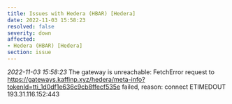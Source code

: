 ```yaml
---
title: Issues with Hedera (HBAR) [Hedera]
date: 2022-11-03 15:58:23
resolved: false
severity: down
affected:
- Hedera (HBAR) [Hedera]
section: issue
---
```


*2022-11-03 15:58:23* The gateway is unreachable: FetchError request to https://gateways.kaffinp.xyz/hedera/meta-info?tokenId=tti_1d0df1e636c9cb8ffecf535e failed, reason: connect ETIMEDOUT 193.31.116.152:443